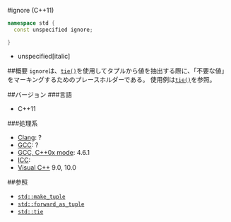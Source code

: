 #ignore (C++11)
```cpp
namespace std {
  const unspecified ignore;

}
```
* unspecified[italic]

##概要
`ignore`は、[`tie()`](./tie.md)を使用してタプルから値を抽出する際に、「不要な値」をマーキングするためのプレースホルダーである。 
使用例は[`tie()`](./tie.md)を参照。


##バージョン
###言語
- C++11

###処理系
- [Clang](/implementation.md#clang): ?
- [GCC](/implementation.md#gcc): ?
- [GCC, C++0x mode](/implementation.md#gcc): 4.6.1
- [ICC](/implementation.md#icc): 
- [Visual C++](/implementation.md#visual_cpp) 9.0, 10.0


##参照
- [`std::make_tuple`](./make_tuple.md)
- [`std::forward_as_tuple`](./forward_as_tuple.md)
- [`std::tie`](./tie.md)


